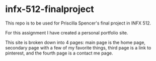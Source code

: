 # infx-512-finalproject

This repo is to be used for Priscilla Spencer's final project in INFX 512.

For this assignment I have created a personal portfolio site.

This site is broken down into 4 pages: main page is the home page, secondary page with a few of my favorite things, third page is a link to pinterest, and the fourth page is a contact me page.
